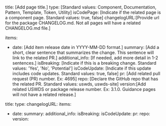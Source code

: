 <!--
  This is a guide for creating data for a "Latest Updates" section. Some things to remember:
  - Tab spacing matters in .yml files. Incorrect spacing can cause errors.
  - All comments here are instructional only and should be deleted if copied into the changelog .yml file.
  First, declare general page settings -->
title: [Add page title.]
type: [Standard values: Component, Documentation, Pattern, Template, Token, Utility]
isCodePage: [Indicate if the related page is a component page. Standard values: true, false]
changelogURL:[Provide url for the package CHANGELOG.md. Not all pages will have a related CHANGELOG.md file.]
<!-- Next, add a list of changelog items in reverse chronological order. -->
items:
  - date: [Add item release date in YYYY-MM-DD format.]
      <!--
        Add a concise description of the change. This can often be pulled from the related release notes or PR summary.
        Summaries should be written in the past tense and use a consistent set of verbs to begin each statement:
        Examples: "Fixed", "Added", "Improved", "Optimized", "Updated", "Introduced"
      -->
    summary: [Add a short, clear sentence that summarizes the change. This sentence will link to the related PR.]
    additional_info: [If needed, add more detail in 1-2 sentences.]
    isBreaking: [Indicate if this is a breaking change. Standard values: 'Yes', 'No', 'Potential']
    isCodeUpdate: [Indicate if this update includes code updates. Standard values: true, false]
    pr: [Add related pull request (PR) number. Ex: 4695]
    repo: [Declare the GitHub repo that has the related PR. Standard values: uswds, uswds-site]
    version:[Add related USWDS or package release number. Ex: 3.1.0. Guidance pages will not have a related release.]

<!-- Empty data template -->
title:
type:
changelogURL:
items:
  - date:
    summary:
    additional_info:
    isBreaking:
    isCodeUpdate:
    pr:
    repo:
    version:
